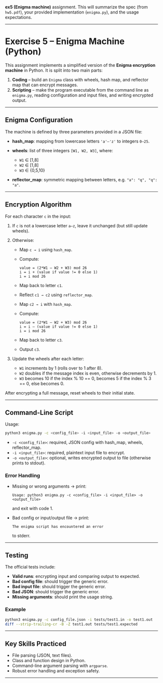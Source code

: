 **ex5 (Enigma machine)** assignment.
This will summarize the spec (from `hw5.pdf`), your provided implementation (`enigma.py`), and the usage expectations.

---

# Exercise 5 – Enigma Machine (Python)

This assignment implements a simplified version of the **Enigma encryption machine** in Python.
It is split into two main parts:

1. **Coding** – build an `Enigma` class with wheels, hash map, and reflector map that can encrypt messages.
2. **Scripting** – make the program executable from the command line as `enigma.py`, reading configuration and input files, and writing encrypted output.

---

## Enigma Configuration

The machine is defined by three parameters provided in a JSON file:

* **hash\_map**: mapping from lowercase letters `'a'–'z'` to integers `0–25`.
* **wheels**: list of three integers `[W1, W2, W3]`, where:

  * `W1` ∈ \[1,8]
  * `W2` ∈ \[1,8]
  * `W3` ∈ {0,5,10}
* **reflector\_map**: symmetric mapping between letters, e.g. `"a": "q", "q": "a"`.

---

## Encryption Algorithm

For each character `c` in the input:

1. If `c` is not a lowercase letter `a–z`, leave it unchanged (but still update wheels).
2. Otherwise:

   * Map `c → i` using `hash_map`.
   * Compute:

     ```
     value = (2*W1 – W2 + W3) mod 26
     i = i + (value if value != 0 else 1)
     i = i mod 26
     ```
   * Map back to letter `c1`.
   * Reflect `c1 → c2` using `reflector_map`.
   * Map `c2 → i` with `hash_map`.
   * Compute:

     ```
     value = (2*W1 – W2 + W3) mod 26
     i = i – (value if value != 0 else 1)
     i = i mod 26
     ```
   * Map back to letter `c3`.
   * Output `c3`.
3. Update the wheels after each letter:

   * `W1` increments by 1 (rolls over to 1 after 8).
   * `W2` doubles if the message index is even, otherwise decrements by 1.
   * `W3` becomes 10 if the index % 10 == 0,
     becomes 5 if the index % 3 == 0,
     else becomes 0.

After encrypting a full message, reset wheels to their initial state.

---

## Command-Line Script

Usage:

```bash
python3 enigma.py -c <config_file> -i <input_file> -o <output_file>
```

* `-c <config_file>`: required, JSON config with hash\_map, wheels, reflector\_map.
* `-i <input_file>`: required, plaintext input file to encrypt.
* `-o <output_file>`: optional, writes encrypted output to file (otherwise prints to stdout).

### Error Handling

* Missing or wrong arguments → print:

  ```
  Usage: python3 enigma.py -c <config_file> -i <input_file> -o <output_file>
  ```

  and exit with code 1.
* Bad config or input/output file → print:

  ```
  The enigma script has encountered an error
  ```

  to stderr.

---

## Testing

The official tests include:

* **Valid runs**: encrypting input and comparing output to expected.
* **Bad config file**: should trigger the generic error.
* **Bad input file**: should trigger the generic error.
* **Bad JSON**: should trigger the generic error.
* **Missing arguments**: should print the usage string.

### Example

```bash
python3 enigma.py -c config_file.json -i tests/test1.in -o test1.out
diff --strip-trailing-cr -B -Z test1.out tests/test1.expected
```

---

## Key Skills Practiced

* File parsing (JSON, text files).
* Class and function design in Python.
* Command-line argument parsing with `argparse`.
* Robust error handling and exception safety.

---